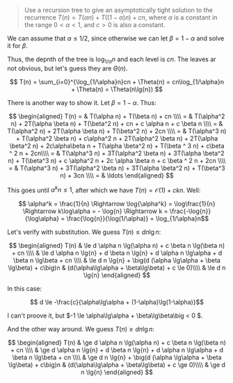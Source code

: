 > Use a recursion tree to give an asymptotically tight solution to the
> recurrence $T(n) = T(\alpha{n}) + T((1-\alpha)n) + cn$, where $\alpha$ is a
> constant in the range $0 < \alpha < 1$, and $c > 0$ is also a constant.

We can assume that $\alpha \le 1/2$, since otherwise we can let $\beta = 1 - \alpha$
and solve it for $\beta$.

Thus, the depnth of the tree is $\log_{1/\alpha}n$ and each level is $cn$. The leaves
ar not obvious, but let's guess they are $\Theta(n)$.

$$ T(n) = \sum_{i=0}^{\log_{1/\alpha}n}cn + \Theta(n)
        = cn\log_{1/\alpha}n + \Theta(n)
        = \Theta(n\lg{n}) $$

There is another way to show it. Let $\beta = 1 - \alpha$. Thus:

$$ \begin{aligned}
   T(n) = & T(\alpha n) + T(\beta n) + cn \\\\
        = & T(\alpha^2 n) + 2T(\alpha \beta n) + T(\beta^2 n) + cn + c \alpha n  + c \beta n \\\\
         = & T(\alpha^2 n) + 2T(\alpha \beta n) + T(\beta^2 n) + 2cn \\\\
         = & T(\alpha^3 n) + T(\alpha^2 \beta n) + c\alpha^2 n +
             2T(\alpha^2 \beta n) + 2T(\alpha \beta^2 n) + 2c\alpha\beta n +
             T(\alpha \beta^2 n) + T(\beta ^ 3 n) + c\beta ^ 2 n +
             2cn\\\\
         = & T(\alpha^3 n) + 3T(\alpha^2 \beta n) + 3T(\alpha \beta^2 n) + T(\beta^3 n) +
             c \alpha^2 n + 2c \alpha \beta n + c \beta ^ 2 n + 2cn \\\\
         = & T(\alpha^3 n) + 3T(\alpha^2 \beta n) + 3T(\alpha \beta^2 n) + T(\beta^3 n) + 3cn \\\\
         = & \ldots
   \end{aligned} $$

This goes until $\alpha^kn \le 1$, after which we have $T(n) = \mathcal{O}(1) + ckn$.
Well:

$$ \alpha^k = \frac{1}{n} \Rightarrow
   \log{\alpha^k} = \log\frac{1}{n} \Rightarrow
   k\log\alpha = - \log{n} \Rightarrow
   k = \frac{-\log{n}}{\log\alpha} = \frac{\log{n}}{\log(1/\alpha)} = \log_{1/\alpha}n$$

Let's verify with substitution. We guess $T(n) \le dn\lg{n}$:

$$ \begin{aligned}
   T(n) & \le d \alpha n \lg(\alpha n) + c \beta n \lg(\beta n) + cn \\\\
        & \le d \alpha n \lg{n} + d \beta n \lg{n} + d \alpha n \lg\alpha + d \beta n \lg\beta + cn \\\\
        & \le d n \lg{n} + \big(d (\alpha \lg\alpha + \beta \lg\beta) + c\big)n & (d(\alpha\lg\alpha + \beta\lg\beta) + c \le 0)\\\\
        & \le d n \lg{n}
   \end{aligned} $$

In this case:

$$ d \le -\frac{c}{\alpha\lg\alpha + (1-\alpha)\lg(1-\alpha)}$$

I can't proove it, but $-1 \le \alpha\lg\alpha + \beta\lg\beta\big < 0 $.

And the other way around. We guess $T(n) \ge dn\lg{n}$:

$$ \begin{aligned}
   T(n) & \ge d \alpha n \lg(\alpha n) + c \beta n \lg(\beta n) + cn \\\\
        & \ge d \alpha n \lg{n} + d \beta n \lg{n} + d \alpha n \lg\alpha + d \beta n \lg\beta + cn \\\\
        & \ge d n \lg{n} + \big(d (\alpha \lg\alpha + \beta \lg\beta) + c\big)n & (d(\alpha\lg\alpha + \beta\lg\beta) + c \ge 0)\\\\
        & \ge d n \lg{n}
   \end{aligned} $$
